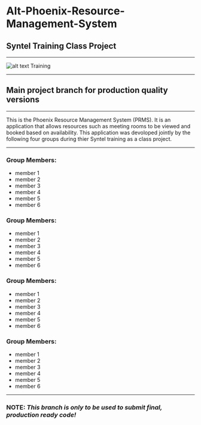 Alt-Phoenix-Resource-Management-System
=======================================
## Syntel Training Class Project
***
![alt text](https://www.syntelinc.com/sites/all/themes/syntel/logo.svg "Syntel Logo") Training
***
##  Main project branch for production quality versions
***
This is the Phoenix Resource Management System (PRMS). It is an application that allows resources such as meeting rooms to be viewed and booked based on availability. This application was devoloped jointly by the following four groups during thier Syntel training as a class project.
***
### **Group Members:**
- member 1
- member 2
- member 3
- member 4
- member 5
- member 6

### **Group Members:**
- member 1
- member 2
- member 3
- member 4
- member 5
- member 6

### **Group Members:**
- member 1
- member 2
- member 3
- member 4
- member 5
- member 6

### **Group Members:**
- member 1
- member 2
- member 3
- member 4
- member 5
- member 6
***
### **NOTE:** _This branch is only to be used to submit final, production ready code!_
